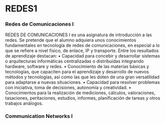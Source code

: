 # REDES1
### Redes de Comunicaciones I
REDES DE COMUNICACIONES I es una asignatura de introducción a las redes. Se pretende que el alumno adquiera unos conocimientos fundamentales en tecnología de redes de comunicaciones, en especial a lo que se refiere a nivel físico, de enlace, IP y transporte.
Entre los resultados de aprendizaje destacan:
• Capacidad para concebir y desarrollar sistemas o arquitecturas informáticas centralizadas o distribuidas integrando hardware, software y redes.
• Conocimiento de las materias básicas y tecnologías, que capaciten para el aprendizaje y desarrollo de nuevos métodos y tecnologías, así como las que les doten de una gran versatilidad para adaptarse a nuevas situaciones.
• Capacidad para resolver problemas con iniciativa, toma de decisiones, autonomía y creatividad.
• Conocimientos para la realización de mediciones, cálculos, valoraciones, tasaciones, peritaciones, estudios, informes, planificación de tareas y otros trabajos análogos.
### Communication Networks I
